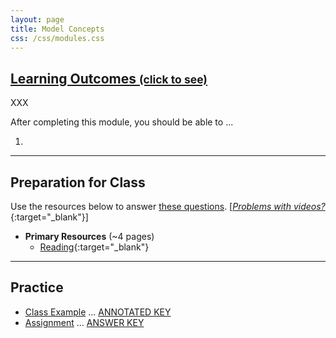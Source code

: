 ```yaml
---
layout: page
title: Model Concepts
css: /css/modules.css
---
```


<div class="panel-group-ILOs">
  <div class="panel panel-default">
    <div class="panel-heading">
      <h2 class="panel-title">
        <a data-toggle="collapse" href="#ILOs">Learning Outcomes <small>(click to see)</small></a>
      </h2>
    </div>
    <div id="ILOs" class="panel-collapse collapse">
      <div class="panel-body">
XXX
<p>After completing this module, you should be able to ...</p>

<ol>
  <li></li>
</ol>
      </div>
    </div>
  </div>
</div>

----

## Preparation for Class
Use the resources below to answer [these questions](prep/ModelConcepts). [[*Problems with videos?*](../resources/FAQs/videos){:target="_blank"}]

* **Primary Resources** (~4 pages)
  * [Reading](readings/ModelConcepts){:target="_blank"}

----

## Practice

* [Class Example](cex/ModelConcepts_CEX1) ... [ANNOTATED KEY](cex/KEY_ModelConcepts_CEX1) 
* [Assignment](ce/ModelConcepts_CE1) ... [ANSWER KEY](cex/KEY_ModelConcepts_CE)
